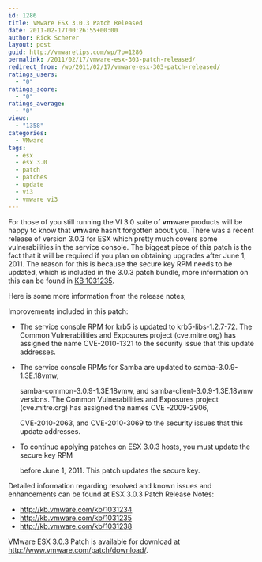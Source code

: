 ```yaml
---
id: 1286
title: VMware ESX 3.0.3 Patch Released
date: 2011-02-17T00:26:55+00:00
author: Rick Scherer
layout: post
guid: http://vmwaretips.com/wp/?p=1286
permalink: /2011/02/17/vmware-esx-303-patch-released/
redirect_from: /wp/2011/02/17/vmware-esx-303-patch-released/
ratings_users:
  - "0"
ratings_score:
  - "0"
ratings_average:
  - "0"
views:
  - "1358"
categories:
  - VMware
tags:
  - esx
  - esx 3.0
  - patch
  - patches
  - update
  - vi3
  - vmware vi3
---
```

For those of you still running the VI 3.0 suite of **vm**ware products will be happy to know that **vm**ware hasn&#8217;t forgotten about you. There was a recent release of version 3.0.3 for ESX which pretty much covers some vulnerabilities in the service console. The biggest piece of this patch is the fact that it will be required if you plan on obtaining upgrades after June 1, 2011. The reason for this is because the secure key RPM needs to be updated, which is included in the 3.0.3 patch bundle, more information on this can be found in <a href="http://kb.vmware.com/kb/1031235" target="_blank">KB 1031235</a>.

Here is some more information from the release notes;

Improvements included in this patch:

  * The service console RPM for krb5 is updated to krb5-libs-1.2.7-72. The Common Vulnerabilities and Exposures project (cve.mitre.org) has assigned the name CVE-2010-1321 to the security issue that this update addresses.
  * The service console RPMs for Samba are updated to samba-3.0.9-1.3E.18vmw,
  
    samba-common-3.0.9-1.3E.18vmw, and samba-client-3.0.9-1.3E.18vmw versions. The Common Vulnerabilities and Exposures project (cve.mitre.org) has assigned the names CVE -2009-2906,
  
    CVE-2010-2063, and CVE-2010-3069 to the security issues that this update addresses.
  * To continue applying patches on ESX 3.0.3 hosts, you must update the secure key RPM
  
    before June 1, 2011. This patch updates the secure key.

Detailed information regarding resolved and known issues and enhancements can be found at ESX 3.0.3 Patch Release Notes:

  * <a onclick="onClickUnsafeLink(event);" href="http://kb.vmware.com/kb/1031234" target="_blank"><span style="color: #0068cf;">http://kb.vmware.com/kb/1031234</span></a>
  * <a onclick="onClickUnsafeLink(event);" href="http://kb.vmware.com/kb/1031235" target="_blank"><span style="color: #0068cf;">http://kb.vmware.com/kb/1031235</span></a>
  * <a onclick="onClickUnsafeLink(event);" href="http://kb.vmware.com/kb/1031238" target="_blank"><span style="color: #0068cf;">http://kb.vmware.com/kb/1031238</span></a>

VMware ESX 3.0.3 Patch is available for download at <a onclick="onClickUnsafeLink(event);" href="http://www.vmware.com/patch/download/" target="_blank"><span style="color: #0068cf;">http://www.vmware.com/patch/download/</span></a>.